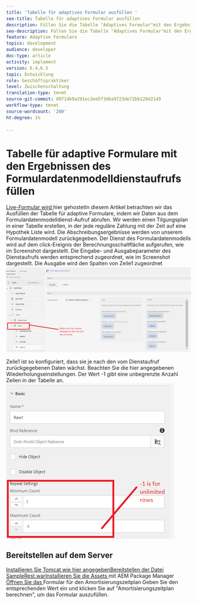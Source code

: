 ```yaml
---
title: 'Tabelle für adaptives Formular ausfüllen '
seo-title: Tabelle für adaptives Formular ausfüllen
description: Füllen Sie die Tabelle "Adaptives Formular"mit den Ergebnissen von Formulardatenmodell-Dienstaufrufen
seo-description: Füllen Sie die Tabelle "Adaptives Formular"mit den Ergebnissen von Formulardatenmodell-Dienstaufrufen
feature: Adaptive Formulare
topics: development
audience: developer
doc-type: article
activity: implement
version: 6.4,6.5
topic: Entwicklung
role: Geschäftspraktiker
level: Zwischenschaltung
translation-type: tm+mt
source-git-commit: d9714b9a291ec3ee5f3dba9723de72bb120d2149
workflow-type: tm+mt
source-wordcount: '260'
ht-degree: 1%

---
```



# Tabelle für adaptive Formulare mit den Ergebnissen des Formulardatenmodelldienstaufrufs füllen

[Live-Formular wird ](https://forms.enablementadobe.com/content/dam/formsanddocuments/amortization/jcr:content?wcmmode=disabled)
hier gehostetIn diesem Artikel betrachten wir das Ausfüllen der Tabelle für adaptive Formulare, indem wir Daten aus dem Formulardatenmodelldienst-Aufruf abrufen. Wir werden einen Tilgungsplan in einer Tabelle erstellen, in der jede reguläre Zahlung mit der Zeit auf eine Hypothek Liste wird. Die Abschreibungsergebnisse werden von unserem Formulardatenmodell zurückgegeben. Der Dienst des Formulardatenmodells wird auf dem click-Ereignis der Berechnungsschaltfläche aufgerufen, wie im Screenshot dargestellt. Die Eingabe- und Ausgabeparameter des Dienstaufrufs werden entsprechend zugeordnet, wie im Screenshot dargestellt. Die Ausgabe wird den Spalten von Zeile1 zugeordnet
![clickEvent](assets/amortization.PNG)

Zeile1 ist so konfiguriert, dass sie je nach den vom Dienstaufruf zurückgegebenen Daten wächst. Beachten Sie die hier angegebenen Wiederholungseinstellungen. Der Wert -1 gibt eine unbegrenzte Anzahl Zeilen in der Tabelle an.
![Zeile1](assets/rowconfiguration.PNG)

## Bereitstellen auf dem Server

[Installieren Sie Tomcat wie ](/help/forms/ic-print-channel-tutorial/set-up-tomcat.md)
[hier angegebenBereitstellen der ](https://forms.enablementadobe.com/content/DemoServerBundles/SampleRest.war)
[Datei SampleRest.warInstallieren Sie die Assets  ](assets/amortizationschedule.zip) mit AEM Package Manager 
[Öffnen Sie das ](http://localhost:4502/content/dam/formsanddocuments/amortization/jcr:content?wcmmode=disabled)
Formular für den Amortisierungszeitplan Geben Sie den entsprechenden Wert ein und klicken Sie auf &quot;Amortisierungszeitplan berechnen&quot;, um das Formular auszufüllen.

